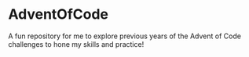 # AdventOfCode
A fun repository for me to explore previous years of the Advent of Code challenges to hone my skills and practice!